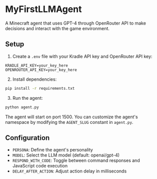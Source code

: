 # MyFirstLLMAgent

A Minecraft agent that uses GPT-4 through OpenRouter API to make decisions and interact with the game environment.

## Setup

1. Create a `.env` file with your Kradle API key and OpenRouter API key:
```
KRADLE_API_KEY=your_key_here
OPENROUTER_API_KEY=your_key_here
```

2. Install dependencies:
```bash
pip install -r requirements.txt
```

3. Run the agent:
```bash
python agent.py
```

The agent will start on port 1500. You can customize the agent's namespace by modifying the `AGENT_SLUG` constant in `agent.py`.

## Configuration

- `PERSONA`: Define the agent's personality
- `MODEL`: Select the LLM model (default: openai/gpt-4)
- `RESPOND_WITH_CODE`: Toggle between command responses and JavaScript code execution
- `DELAY_AFTER_ACTION`: Adjust action delay in milliseconds
